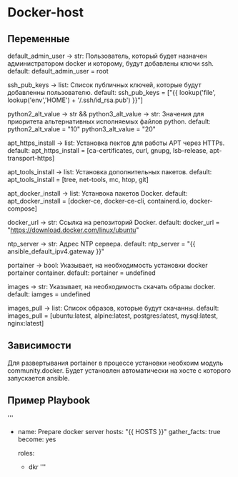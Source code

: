 Docker-host
=========

Переменные
--------------

default_admin_user -> str: Пользователь, который будет назначен администратором docker и которому, будут добавлены ключи ssh. 
default: 
  default_admin_user = root

ssh_pub_keys -> list: Список публичных ключей, которые будут добавленны пользователю.
default: 
  ssh_pub_keys = ["{{ lookup('file', lookup('env','HOME') + '/.ssh/id_rsa.pub') }}"]

python2_alt_value -> str && python3_alt_value -> str: Значения для приоритета альтернативных исполняемых файлов python.
default:
  python2_alt_value = "10"
  python3_alt_value = "20"

apt_https_install -> list: Установка пектов для работы APT через HTTPs.
default:
  apt_https_install = [ca-certificates, curl, gnupg, lsb-release, apt-transport-https]

apt_tools_install -> list: Установка дополнительных пакетов.
default:
  apt_tools_install = [tree, net-tools, mc, htop, git]

apt_docker_install -> list: Устанвока пакетов Docker.
default:
  apt_docker_install = [docker-ce, docker-ce-cli, containerd.io, docker-compose]

docker_url -> str: Ссылка на репозиторий Docker.
default:
  docker_url = "https://download.docker.com/linux/ubuntu"

ntp_server -> str: Адрес NTP сервера.
default:
  ntp_server = "{{ ansible_default_ipv4.gateway }}"

portainer -> bool: Указывает, на необходимость установки docker portainer container.
default:
  portainer = undefined

images -> str: Указывает, на необходимость скачать образы docker.
default:
  iamges = undefined

images_pull -> list: Список образов, которые будут скачанны.
default:
  images_pull = [ubuntu:latest, alpine:latest, postgres:latest, mysql:latest, nginx:latest]

Зависимости
------------

Для развертывания portainer в процессе установки необхоим модуль community.docker.
Будет установлен автоматически на хосте с которого запускается ansible.

Пример Playbook
----------------
'''
  - name: Prepare docker server
    hosts: "{{ HOSTS }}"
    gather_facts: true
    become: yes

    roles:
      - dkr
 '''
